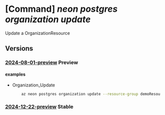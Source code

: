 # [Command] _neon postgres organization update_

Update a OrganizationResource

## Versions

### [2024-08-01-preview](/Resources/mgmt-plane/L3N1YnNjcmlwdGlvbnMve30vcmVzb3VyY2Vncm91cHMve30vcHJvdmlkZXJzL25lb24ucG9zdGdyZXMvb3JnYW5pemF0aW9ucy97fQ==/2024-08-01-preview.xml) **Preview**

<!-- mgmt-plane /subscriptions/{}/resourcegroups/{}/providers/neon.postgres/organizations/{} 2024-08-01-preview -->

#### examples

- Organization_Update
    ```bash
        az neon postgres organization update --resource-group demoResourceGroup --name demoNeonResource --user-details "{first-name:John,last-name:Doe,email-address:johndoe@example.com,upn:johndoe,phone-number:+1234567890}" --company-details "{company-name:DemoCompany,country:USA,office-address:'123 Azure Ave, Redmond, WA',business-phone:+9876543210,domain:democompany.com,number-of-employees:1000}" --partner-organization-properties "{organization-id:org-5678,org-name:PartnerOrg,single-sign-on-properties:{single-sign-on-state:Enable,enterprise-app-id:app-9876,single-sign-on-url:'https://sso.partnerorg.com',aad-domains:['partnerorg.com']}}" --tags "{environment:production}"
    ```

### [2024-12-22-preview](/Resources/mgmt-plane/L3N1YnNjcmlwdGlvbnMve30vcmVzb3VyY2Vncm91cHMve30vcHJvdmlkZXJzL25lb24ucG9zdGdyZXMvb3JnYW5pemF0aW9ucy97fQ==/2024-12-22-preview.xml) **Stable**

<!-- mgmt-plane /subscriptions/{}/resourcegroups/{}/providers/neon.postgres/organizations/{} 2024-12-22-preview -->
